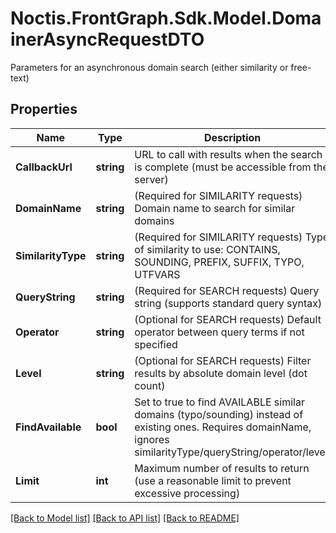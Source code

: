 # Noctis.FrontGraph.Sdk.Model.DomainerAsyncRequestDTO
Parameters for an asynchronous domain search (either similarity or free-text)

## Properties

Name | Type | Description | Notes
------------ | ------------- | ------------- | -------------
**CallbackUrl** | **string** | URL to call with results when the search is complete (must be accessible from the server) | 
**DomainName** | **string** | (Required for SIMILARITY requests) Domain name to search for similar domains | [optional] 
**SimilarityType** | **string** | (Required for SIMILARITY requests) Type of similarity to use: CONTAINS, SOUNDING, PREFIX, SUFFIX, TYPO, UTFVARS | [optional] 
**QueryString** | **string** | (Required for SEARCH requests) Query string (supports standard query syntax) | [optional] 
**Operator** | **string** | (Optional for SEARCH requests) Default operator between query terms if not specified | [optional] [default to OperatorEnum.AND]
**Level** | **string** | (Optional for SEARCH requests) Filter results by absolute domain level (dot count) | [optional] [default to LevelEnum.ALL]
**FindAvailable** | **bool** | Set to true to find AVAILABLE similar domains (typo/sounding) instead of existing ones. Requires domainName, ignores similarityType/queryString/operator/level. | [optional] [default to false]
**Limit** | **int** | Maximum number of results to return (use a reasonable limit to prevent excessive processing) | [optional] [default to 100]

[[Back to Model list]](../../README.md#documentation-for-models) [[Back to API list]](../../README.md#documentation-for-api-endpoints) [[Back to README]](../../README.md)

